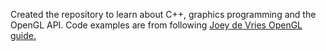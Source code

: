Created the repository to learn about C++, graphics programming and the OpenGL API.
Code examples are from following [Joey de Vries OpenGL guide.](https://learnopengl.com)
